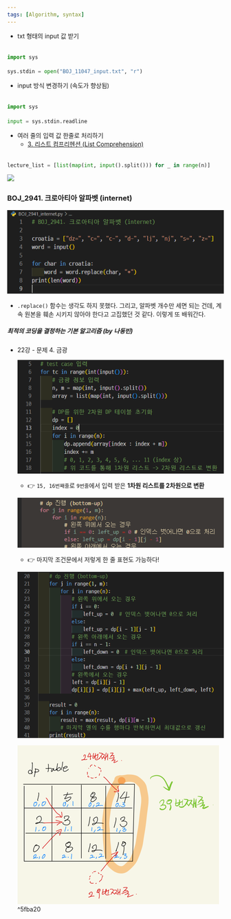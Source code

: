 ```yaml
---
tags: [Algorithm, syntax]
---
```


- txt 형태의 input 값 받기
```python

import sys

sys.stdin = open("BOJ_11047_input.txt", "r")

```

- input 방식 변경하기 (속도가 향상됨)
```python

import sys

input = sys.stdin.readline

```

- 여러 줄의 입력 값 한줄로 처리하기 
	- [3. 리스트 컴프리헨션 (List Comprehension)](../KDT/Data%20structure/04.%20리스트(List).md#3.%20리스트%20컴프리헨션%20(List%20Comprehension))
```python

lecture_list = [list(map(int, input().split())) for _ in range(n)]

```


![](../Algorithm%20(theory)/22.%20다이나믹%20프로그래밍%20-%20문제풀이.md#^de2e19)

### BOJ_2941. 크로아티아 알파벳 (internet)

![](assets/Pasted%20image%2020230304173509.png)
- `.replace()` 함수는 생각도 하지 못했다. 그리고, 알파벳 개수만 세면 되는 건데, 계속 원본을 훼손 시키지 않아야 한다고 고집했던 것 같다. 이렇게 또 배워간다.  


##### 최적의 코딩을 결정하는 기본 알고리즘 (by 나동빈)

- 22강 - 문제 4. 금광
	
	![](assets/Pasted%20image%2020230304011822.png)
	- 👉 `15, 16번째줄`로 `9번줄`에서 입력 받은 **1차원 리스트를 2차원으로 변환**
	
	![](assets/Pasted%20image%2020230304012032.png)
	- 👉 마지막 조건문에서 저렇게 한 줄 표현도 가능하다!
	
	![](assets/Pasted%20image%2020230304012119.png)
	
	![](assets/Pasted%20image%2020230304013059.png) ^5fba20